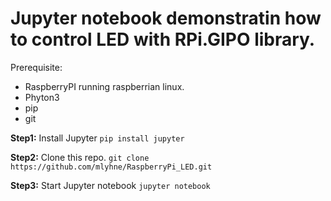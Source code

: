 # Jupyter notebook demonstratin how to control LED with RPi.GIPO library.

Prerequisite:
* RaspberryPI running raspberrian linux.
* Phyton3
* pip
* git

**Step1:**
Install Jupyter
`pip install jupyter`

**Step2:**
Clone this repo.
`git clone https://github.com/mlyhne/RaspberryPi_LED.git`

**Step3:**
Start Jupyter notebook
`jupyter notebook`
